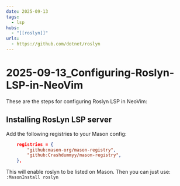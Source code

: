 ```yaml
---
date: 2025-09-13
tags:
  - lsp
hubs:
  - "[[roslyn]]"
urls:
  - https://github.com/dotnet/roslyn
---
```

# 2025-09-13_Configuring-Roslyn-LSP-in-NeoVim
These are the steps for configuring Roslyn LSP in NeoVim:

## Installing RosLyn LSP server
Add the following registries to your Mason config:
```json
    registries = {
        "github:mason-org/mason-registry",
        "github:Crashdummyy/mason-registry",
    },
```

This will enable roslyn to be listed on Mason. Then you can just use: `:MasonInstall roslyn`


